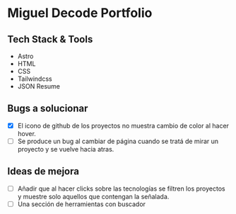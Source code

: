# Miguel Decode Portfolio

## Tech Stack & Tools

- Astro
- HTML
- CSS
- Tailwindcss
- JSON Resume

## Bugs a solucionar

- [x] El icono de github de los proyectos no muestra cambio de color al hacer hover.
- [ ] Se produce un bug al cambiar de página cuando se tratá de mirar un proyecto y se vuelve hacia atras.

## Ideas de mejora

- [ ] Añadir que al hacer clicks sobre las tecnologías se filtren los proyectos y muestre solo aquellos que contengan la señalada.
- [ ] Una sección de herramientas con buscador
